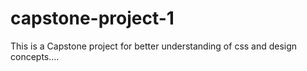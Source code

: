 # capstone-project-1
This is a Capstone project for better understanding of css and design concepts....
